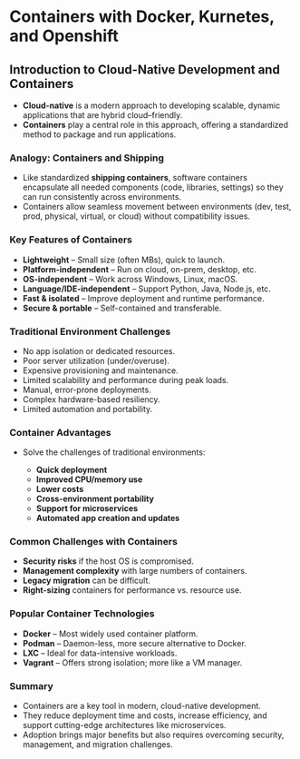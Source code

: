 # Containers with Docker, Kurnetes, and Openshift

## Introduction to Cloud-Native Development and Containers

* **Cloud-native** is a modern approach to developing scalable, dynamic applications that are hybrid cloud–friendly.
* **Containers** play a central role in this approach, offering a standardized method to package and run applications.

### Analogy: Containers and Shipping

* Like standardized **shipping containers**, software containers encapsulate all needed components (code, libraries, settings) so they can run consistently across environments.
* Containers allow seamless movement between environments (dev, test, prod, physical, virtual, or cloud) without compatibility issues.

### Key Features of Containers

* **Lightweight** – Small size (often MBs), quick to launch.
* **Platform-independent** – Run on cloud, on-prem, desktop, etc.
* **OS-independent** – Work across Windows, Linux, macOS.
* **Language/IDE-independent** – Support Python, Java, Node.js, etc.
* **Fast & isolated** – Improve deployment and runtime performance.
* **Secure & portable** – Self-contained and transferable.

### Traditional Environment Challenges

* No app isolation or dedicated resources.
* Poor server utilization (under/overuse).
* Expensive provisioning and maintenance.
* Limited scalability and performance during peak loads.
* Manual, error-prone deployments.
* Complex hardware-based resiliency.
* Limited automation and portability.

### Container Advantages

* Solve the challenges of traditional environments:

  * **Quick deployment**
  * **Improved CPU/memory use**
  * **Lower costs**
  * **Cross-environment portability**
  * **Support for microservices**
  * **Automated app creation and updates**

### Common Challenges with Containers

* **Security risks** if the host OS is compromised.
* **Management complexity** with large numbers of containers.
* **Legacy migration** can be difficult.
* **Right-sizing** containers for performance vs. resource use.

### Popular Container Technologies

* **Docker** – Most widely used container platform.
* **Podman** – Daemon-less, more secure alternative to Docker.
* **LXC** – Ideal for data-intensive workloads.
* **Vagrant** – Offers strong isolation; more like a VM manager.

### Summary

* Containers are a key tool in modern, cloud-native development.
* They reduce deployment time and costs, increase efficiency, and support cutting-edge architectures like microservices.
* Adoption brings major benefits but also requires overcoming security, management, and migration challenges.

